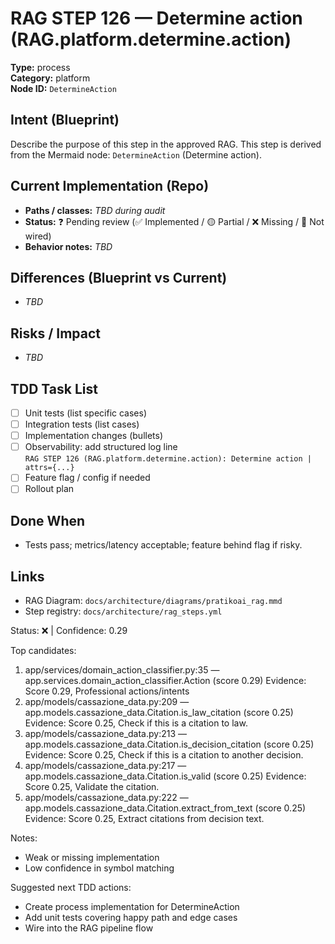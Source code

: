 # RAG STEP 126 — Determine action (RAG.platform.determine.action)

**Type:** process  
**Category:** platform  
**Node ID:** `DetermineAction`

## Intent (Blueprint)
Describe the purpose of this step in the approved RAG. This step is derived from the Mermaid node: `DetermineAction` (Determine action).

## Current Implementation (Repo)
- **Paths / classes:** _TBD during audit_
- **Status:** ❓ Pending review (✅ Implemented / 🟡 Partial / ❌ Missing / 🔌 Not wired)
- **Behavior notes:** _TBD_

## Differences (Blueprint vs Current)
- _TBD_

## Risks / Impact
- _TBD_

## TDD Task List
- [ ] Unit tests (list specific cases)
- [ ] Integration tests (list cases)
- [ ] Implementation changes (bullets)
- [ ] Observability: add structured log line  
  `RAG STEP 126 (RAG.platform.determine.action): Determine action | attrs={...}`
- [ ] Feature flag / config if needed
- [ ] Rollout plan

## Done When
- Tests pass; metrics/latency acceptable; feature behind flag if risky.

## Links
- RAG Diagram: `docs/architecture/diagrams/pratikoai_rag.mmd`
- Step registry: `docs/architecture/rag_steps.yml`


<!-- AUTO-AUDIT:BEGIN -->
Status: ❌  |  Confidence: 0.29

Top candidates:
1) app/services/domain_action_classifier.py:35 — app.services.domain_action_classifier.Action (score 0.29)
   Evidence: Score 0.29, Professional actions/intents
2) app/models/cassazione_data.py:209 — app.models.cassazione_data.Citation.is_law_citation (score 0.25)
   Evidence: Score 0.25, Check if this is a citation to law.
3) app/models/cassazione_data.py:213 — app.models.cassazione_data.Citation.is_decision_citation (score 0.25)
   Evidence: Score 0.25, Check if this is a citation to another decision.
4) app/models/cassazione_data.py:217 — app.models.cassazione_data.Citation.is_valid (score 0.25)
   Evidence: Score 0.25, Validate the citation.
5) app/models/cassazione_data.py:222 — app.models.cassazione_data.Citation.extract_from_text (score 0.25)
   Evidence: Score 0.25, Extract citations from decision text.

Notes:
- Weak or missing implementation
- Low confidence in symbol matching

Suggested next TDD actions:
- Create process implementation for DetermineAction
- Add unit tests covering happy path and edge cases
- Wire into the RAG pipeline flow
<!-- AUTO-AUDIT:END -->